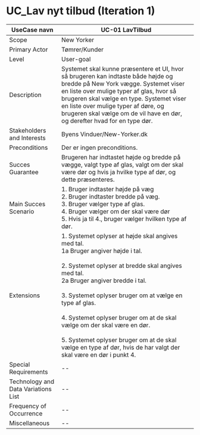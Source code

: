 
# UC_Lav nyt tilbud (Iteration 1)

UseCase navn | UC-01 LavTilbud | 
-------------| -------------------------------| 
Scope        | New Yorker
Primary Actor| Tømrer/Kunder
Level        | User-goal
Description  | Systemet skal kunne præsentere et UI, hvor så brugeren kan indtaste både højde og bredde på New York vægge. Systemet viser en liste over mulige typer af glas, hvor så brugeren skal vælge en type. Systemet viser en liste over mulige typer af døre, og brugeren skal vælge om de vil have en dør, og derefter hvad for en type dør.
Stakeholders and Interests  | Byens Vinduer/New-Yorker.dk
Preconditions  |  Der er ingen preconditions.
Succes Guarantee  |  Brugeren har indtastet højde og bredde på vægge, valgt type af glas, valgt om der skal være dør og hvis ja hvilke type af dør, og dette præsenteres. 
Main Succes Scenario  | 1. Bruger indtaster højde på væg <br> 2. Bruger indtaster bredde på væg. <br> 3. Bruger vælger type af glas. <br> 4. Bruger vælger om der skal være dør <br> 5. Hvis ja til 4., bruger vælger hvilken type af dør.
Extensions  | 1. Systemet oplyser at højde skal angives med tal. <br> 1a Bruger angiver højde i tal. <br> <br> 2. Systemet oplyser at bredde skal angives med tal. <br> 2a Bruger angiver bredde i tal. <br> <br> 3. Systemet oplyser bruger om at vælge en type af glas. <br> <br> 4. Systemet oplyser bruger om at de skal vælge om der skal være en dør. <br><br> 5. Systemet oplyser bruger om at de skal vælge en type af dør, hvis de har valgt der skal være en dør i punkt 4. 
Special Requirements  | --
Technology and Data Variations List  | --
Frequency of Occurrence  | --
Miscellaneous  | --
